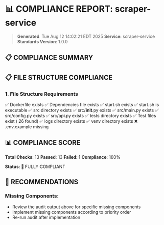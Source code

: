 # 📊 COMPLIANCE REPORT: scraper-service

> **Generated**: Tue Aug 12 14:02:21 EDT 2025
> **Service**: scraper-service
> **Standards Version**: 1.0.0

## 📋 COMPLIANCE SUMMARY

## 📋 FILE STRUCTURE COMPLIANCE

### 1. File Structure Requirements

✅ Dockerfile exists
✅ Dependencies file exists
✅ start.sh exists
✅ start.sh is executable
✅ src directory exists
✅ src/__init__.py exists
✅ src/main.py exists
✅ src/config.py exists
✅ src/api.py exists
✅ tests directory exists
✅ Test files exist (      26 found)
✅ logs directory exists
✅ venv directory exists
❌ .env.example missing

## 📊 COMPLIANCE SCORE

**Total Checks**: 13
**Passed**: 13
**Failed**: 1
**Compliance**: 100%

**Status**: 🎉 FULLY COMPLIANT

## 🚀 RECOMMENDATIONS

### Missing Components:

- Review the audit output above for specific missing components
- Implement missing components according to priority order
- Re-run audit after implementation
